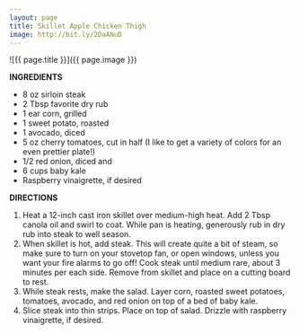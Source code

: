 ```yaml
---
layout: page
title: Skillet Apple Chicken Thigh
image: http://bit.ly/2DaANuD
---
```


![{{ page.title }}]({{ page.image }})

**INGREDIENTS**

* 8 oz sirloin steak
* 2 Tbsp favorite dry rub
* 1 ear corn, grilled
* 1 sweet potato, roasted
* 1 avocado, diced
* 5 oz cherry tomatoes, cut in half (I like to get a variety of colors for an even prettier plate!)
* 1/2 red onion, diced and
* 6 cups baby kale
* Raspberry vinaigrette, if desired

**DIRECTIONS**

1. Heat a 12-inch cast iron skillet over medium-high heat. Add 2 Tbsp canola oil and swirl to coat. While pan is heating, generously rub in dry rub into steak to well season.
2. When skillet is hot, add steak. This will create quite a bit of steam, so make sure to turn on your stovetop fan, or open windows, unless you want your fire alarms to go off! Cook steak until medium rare, about 3 minutes per each side. Remove from skillet and place on a cutting board to rest.
3. While steak rests, make the salad. Layer corn, roasted sweet potatoes, tomatoes, avocado, and red onion on top of a bed of baby kale.
4. Slice steak into thin strips. Place on top of salad. Drizzle with raspberry vinaigrette, if desired.
